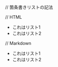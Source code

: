 // 箇条書きリストの記法

// HTML
<ul>
  <li>これはリスト1</li>
  <li>これはリスト2</li>
</ul>

// Markdown
- これはリスト1
- これはリスト2
